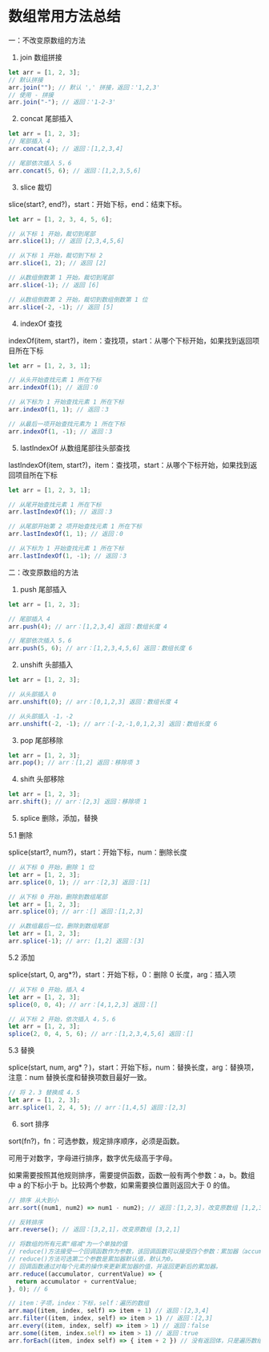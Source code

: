 # 数组常用方法总结

一：不改变原数组的方法

1. join 数组拼接

```js
let arr = [1, 2, 3];
// 默认拼接
arr.join(""); // 默认 ',' 拼接，返回：'1,2,3'
// 使用 - 拼接
arr.join("-"); // 返回：'1-2-3'
```

2. concat 尾部插入

```js
let arr = [1, 2, 3];
// 尾部插入 4
arr.concat(4); // 返回：[1,2,3,4]

// 尾部依次插入 5，6
arr.concat(5, 6); // 返回：[1,2,3,5,6]
```

3. slice 裁切

slice(start?, end?)，start：开始下标，end：结束下标。

```js
let arr = [1, 2, 3, 4, 5, 6];

// 从下标 1 开始，裁切到尾部
arr.slice(1); // 返回 [2,3,4,5,6]

// 从下标 1 开始，裁切到下标 2
arr.slice(1, 2); // 返回 [2]

// 从数组倒数第 1 开始，裁切到尾部
arr.slice(-1); // 返回 [6]

// 从数组倒数第 2 开始，裁切到数组倒数第 1 位
arr.slice(-2, -1); // 返回 [5]
```

4. indexOf 查找

indexOf(item, start?)，item：查找项，start：从哪个下标开始，如果找到返回项目所在下标

```js
let arr = [1, 2, 3, 1];

// 从头开始查找元素 1 所在下标
arr.indexOf(1); // 返回：0

// 从下标为 1 开始查找元素 1 所在下标
arr.indexOf(1, 1); // 返回：3

// 从最后一项开始查找元素为 1 所在下标
arr.indexOf(1, -1); // 返回：3
```

5. lastIndexOf 从数组尾部往头部查找

lastIndexOf(item, start?)，item：查找项，start：从哪个下标开始，如果找到返回项目所在下标

```js
let arr = [1, 2, 3, 1];

// 从尾开始查找元素 1 所在下标
arr.lastIndexOf(1); // 返回：3

// 从尾部开始第 2 项开始查找元素 1 所在下标
arr.lastIndexOf(1, 1); // 返回：0

// 从下标为 1 开始查找元素 1 所在下标
arr.lastIndexOf(1, -1); // 返回：3
```

二：改变原数组的方法

1. push 尾部插入

```js
let arr = [1, 2, 3];

// 尾部插入 4
arr.push(4); // arr：[1,2,3,4] 返回：数组长度 4

// 尾部依次插入 5，6
arr.push(5, 6); // arr：[1,2,3,4,5,6] 返回：数组长度 6
```

2. unshift 头部插入

```js
let arr = [1, 2, 3];

// 从头部插入 0
arr.unshift(0); // arr：[0,1,2,3] 返回：数组长度 4

// 从头部插入 -1，-2
arr.unshift(-2, -1); // arr：[-2,-1,0,1,2,3] 返回：数组长度 6
```

3. pop 尾部移除

```js
let arr = [1, 2, 3];
arr.pop(); // arr：[1,2] 返回：移除项 3
```

4. shift 头部移除

```js
let arr = [1, 2, 3];
arr.shift(); // arr：[2,3] 返回：移除项 1
```

5. splice 删除，添加，替换

5.1 删除

splice(start?, num?)，start：开始下标，num：删除长度

```js
// 从下标 0 开始，删除 1 位
let arr = [1, 2, 3];
arr.splice(0, 1); // arr：[2,3] 返回：[1]

// 从下标 0 开始，删除到数组尾部
let arr = [1, 2, 3];
arr.splice(0); // arr：[] 返回：[1,2,3]

// 从数组最后一位，删除到数组尾部
let arr = [1, 2, 3];
arr.splice(-1); // arr: [1,2] 返回：[3]
```

5.2 添加

splice(start, 0, arg\*?)，start：开始下标，0：删除 0 长度，arg：插入项

```js
// 从下标 0 开始，插入 4
let arr = [1, 2, 3];
splice(0, 0, 4); // arr：[4,1,2,3] 返回：[]

// 从下标 2 开始，依次插入 4，5，6
let arr = [1, 2, 3];
splice(2, 0, 4, 5, 6); // arr：[1,2,3,4,5,6] 返回：[]
```

5.3 替换

splice(start, num, arg\*？)，start：开始下标，num：替换长度，arg：替换项，注意：num 替换长度和替换项数目最好一致。

```js
// 将 2，3 替换成 4，5
let arr = [1, 2, 3];
arr.splice(1, 2, 4, 5); // arr：[1,4,5] 返回：[2,3]
```

6. sort 排序

sort(fn?)，fn：可选参数，规定排序顺序，必须是函数。

可用于对数字，字母进行排序，数字优先级高于字母。

如果需要按照其他规则排序，需要提供函数，函数一般有两个参数：a，b。数组中 a 的下标小于 b。比较两个参数，如果需要换位置则返回大于 0 的值。

 <!-- 数组方法 -->

```js
// 排序 从大到小
arr.sort((num1, num2) => num1 - num2); // 返回：[1,2,3]，改变原数组 [1,2,3]

// 反转排序
arr.reverse(); // 返回：[3,2,1]，改变原数组 [3,2,1]

// 将数组的所有元素"缩减"为一个单独的值
// reduce()方法接受一个回调函数作为参数，该回调函数可以接受四个参数：累加器（accumulator）、当前值（current value）、当前索引（current index）和原始数组（original array）。
// reduce()方法可选第二个参数是累加器默认值，默认为0。
// 回调函数通过对每个元素的操作来更新累加器的值，并返回更新后的累加器。
arr.reduce((accumulator, currentValue) => {
  return accumulator + currentValue;
}, 0); // 6
```

<!-- 数组遍历 -->

```js
// item：子项，index：下标，self：遍历的数组
arr.map((item, index, self) => item + 1) // 返回：[2,3,4]
arr.filter((item, index, self) => item > 1) // 返回：[2,3]
arr.every((item, index, self) => item > 1) // 返回：false
arr.some((item, index.self) => item > 1) // 返回：true
arr.forEach((item, index self) => { item + 2 }) // 没有返回体，只是遍历数组
```
